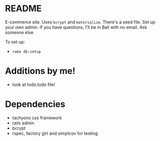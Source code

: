 # README

E-commerce site. Uses `bcrypt` and `materialize`. There's a seed file. Set up your own admin. If you have questions, I'll be in Bali with no email. Ask someone else.

To set up:

* `rake db:setup`

# Additions by me!

* look at todo.todo file!

# Dependencies
  
  * tachyons css framework
  * rails admin
  * bcrypt
  * rspec, factory girl and simplcov for testing



